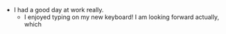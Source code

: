 - I had a good day at work really.
  - I enjoyed typing on my new keyboard! I am looking forward actually, which 